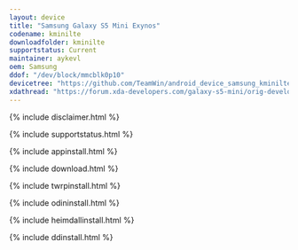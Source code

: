```yaml
---
layout: device
title: "Samsung Galaxy S5 Mini Exynos"
codename: kminilte
downloadfolder: kminilte
supportstatus: Current
maintainer: aykevl
oem: Samsung
ddof: "/dev/block/mmcblk0p10"
devicetree: "https://github.com/TeamWin/android_device_samsung_kminilte"
xdathread: "https://forum.xda-developers.com/galaxy-s5-mini/orig-development/recovery-twrp-3-1-1-exynos-t3626646"
---
```


{% include disclaimer.html %}

{% include supportstatus.html %}

{% include appinstall.html %}

{% include download.html %}

{% include twrpinstall.html %}

{% include odininstall.html %}

{% include heimdallinstall.html %}

{% include ddinstall.html %}
